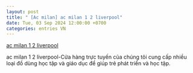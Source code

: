 ```yaml
---
layout: post
title: " [Ac milan] ac milan 1 2 liverpool"
date: Tue, 03 Sep 2024 12:00:00 +0700
categories: entries VN
---
```

[ac milan 1 2 liverpool](https://caa.gov.vn/tee/2024-ac-milan-1-2-liverpool-0903.shtm)

ac milan 1 2 liverpool-Cửa hàng trực tuyến của chúng tôi cung cấp nhiều loại đồ dùng học tập và giáo dục để giúp trẻ phát triển và học tập.

